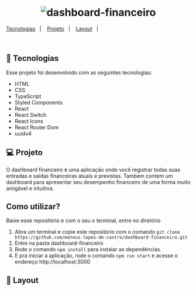 <h1 align="center">
  <img alt="dashboard-financeiro" title="Dashboard Financeiro" src="https://user-images.githubusercontent.com/77696623/138574189-f43b936d-5e7e-41ad-a421-fa94f130c1cc.PNG" />
</h1>


<p align="center">

  <a href="#-tecnologias">Tecnologias</a>&nbsp;&nbsp;&nbsp;|&nbsp;&nbsp;&nbsp;
  <a href="#-projeto">Projeto</a>&nbsp;&nbsp;&nbsp;|&nbsp;&nbsp;&nbsp;
  <a href="#-layout">Layout</a>&nbsp;&nbsp;&nbsp;|&nbsp;&nbsp;&nbsp;
</p>

<br>

## 🚀 Tecnologias

Esse projeto foi desenvolvido com as seguintes tecnologias:

- HTML
- CSS
- TypeScript
- Styled Components
- React
- React Switch
- React Icons
- React Router Dom
- uuidv4

## 💻 Projeto

O dashboard financeiro é uma aplicação onde você registrar todas suas entradas e saídas financeiras atuais e previstas. Tambem contem um dashboard para apresentar seu desempenho financeiro de uma forma muito amigável e intuitiva.

## Como utilizar?

Baixe esse repositório e com o seu o terminal, entre no diretório

1. Abra um terminal e copie este repositório com o comando `git clone https://github.com/mateus-lopes-de-castro/dashboard-financeiro.git`
2. Entre na pasta dashboard-financeiro
3. Rode o comando `npm install` para instalar as dependências.
4. E pra iniciar a aplicação, rode o comando `npm run start` e acesse o endereço http://localhost:3000 

## 🔖 Layout


